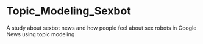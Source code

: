 # Topic_Modeling_Sexbot
A study about sexbot news and how people feel about sex robots in Google News  using topic modeling
